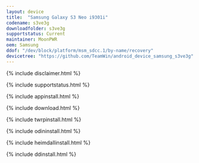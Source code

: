 ```yaml
---
layout: device
title:  "Samsung Galaxy S3 Neo i9301i"
codename: s3ve3g
downloadfolder: s3ve3g
supportstatus: Current
maintainer: MoonPWR
oem: Samsung
ddof: "/dev/block/platform/msm_sdcc.1/by-name/recovery"
devicetree: "https://github.com/TeamWin/android_device_samsung_s3ve3g"
---
```


{% include disclaimer.html %}

{% include supportstatus.html %}

{% include appinstall.html %}

{% include download.html %}

{% include twrpinstall.html %}

{% include odininstall.html %}

{% include heimdallinstall.html %}

{% include ddinstall.html %}
